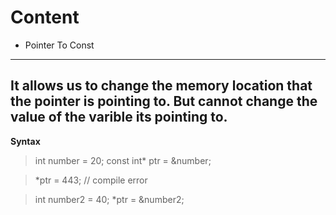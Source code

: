# Content

* Pointer To Const

-----

## It allows us to change the memory location that the pointer is pointing to. But cannot change the value of the varible its pointing to.

**Syntax**

> int number = 20;
> const int* ptr = &number; 

> *ptr = 443; // compile error 

> int number2 = 40;
> *ptr = &number2;
